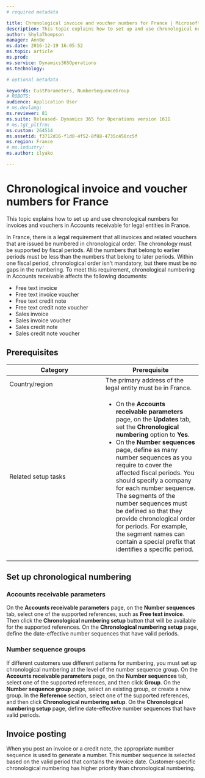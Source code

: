 ```yaml
---
# required metadata

title: Chronological invoice and voucher numbers for France | Microsoft Docs
description: This topic explains how to set up and use chronological numbers for invoices and vouchers in Accounts receivable for legal entities in France.  
author: ShylaThompson
manager: AnnBe
ms.date: 2016-12-19 16:05:52
ms.topic: article
ms.prod: 
ms.service: Dynamics365Operations
ms.technology: 

# optional metadata

keywords: CustParameters, NumberSequenceGroup
# ROBOTS: 
audience: Application User
# ms.devlang: 
ms.reviewer: 81
ms.suite: Released- Dynamics 365 for Operations version 1611
# ms.tgt_pltfrm: 
ms.custom: 264514
ms.assetid: f3712d16-f1d0-4f52-8f88-4735c450cc5f
ms.region: France
# ms.industry: 
ms.author: ilyako

---
```


# Chronological invoice and voucher numbers for France

This topic explains how to set up and use chronological numbers for invoices and vouchers in Accounts receivable for legal entities in France.  

In France, there is a legal requirement that all invoices and related vouchers that are issued be numbered in chronological order. The chronology must be supported by fiscal periods. All the numbers that belong to earlier periods must be less than the numbers that belong to later periods. Within one fiscal period, chronological order isn't mandatory, but there must be no gaps in the numbering. To meet this requirement, chronological numbering in Accounts receivable affects the following documents:

-   Free text invoice
-   Free text invoice voucher
-   Free text credit note
-   Free text credit note voucher
-   Sales invoice
-   Sales invoice voucher
-   Sales credit note
-   Sales credit note voucher

## Prerequisites
<table>
<colgroup>
<col width="50%" />
<col width="50%" />
</colgroup>
<thead>
<tr class="header">
<th>Category</th>
<th>Prerequisite</th>
</tr>
</thead>
<tbody>
<tr class="odd">
<td>Country/region</td>
<td>The primary address of the legal entity must be in France.</td>
</tr>
<tr class="even">
<td>Related setup tasks</td>
<td><ul>
<li>On the <strong>Accounts receivable parameters</strong> page, on the <strong>Updates</strong> tab, set the <strong>Chronological numbering</strong> option to <strong>Yes</strong>.</li>
<li>On the <strong>Number sequences</strong> page, define as many number sequences as you require to cover the affected fiscal periods. You should specify a company for each number sequence. The segments of the number sequences must be defined so that they provide chronological order for periods. For example, the segment names can contain a special prefix that identifies a specific period.</li>
</ul></td>
</tr>
</tbody>
</table>

## Set up chronological numbering
### Accounts receivable parameters

On the **Accounts receivable parameters** page, on the **Number sequences** tab, select one of the supported references, such as **Free text invoice**. Then click the **Chronological numbering setup** button that will be available for the supported references. On the **Chronological numbering setup** page, define the date-effective number sequences that have valid periods.

### Number sequence groups

If different customers use different patterns for numbering, you must set up chronological numbering at the level of the number sequence group. On the **Accounts receivable parameters** page, on the **Number sequences** tab, select one of the supported references, and then click **Group**. On the **Number sequence group** page, select an existing group, or create a new group. In the **Reference** section, select one of the supported references, and then click **Chronological numbering setup**. On the **Chronological numbering setup** page, define date-effective number sequences that have valid periods.

## Invoice posting
When you post an invoice or a credit note, the appropriate number sequence is used to generate a number. This number sequence is selected based on the valid period that contains the invoice date. Customer-specific chronological numbering has higher priority than chronological numbering.

